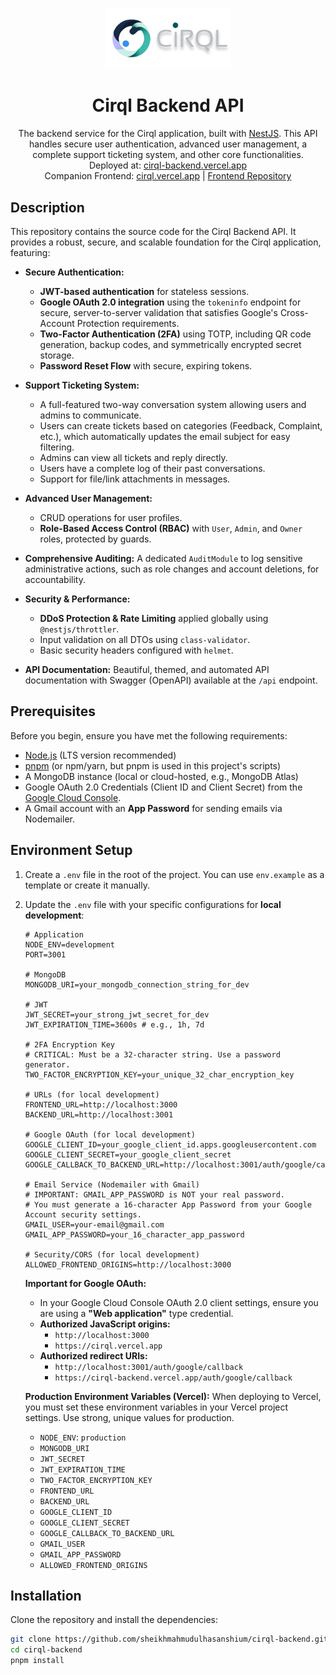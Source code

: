 <p align="center">
  <a href="https://cirql.vercel.app/" target="_blank">
    <img src="https://raw.githubusercontent.com/sheikhmahmudulhasanshium/cirql-backend/main/public/logo-full.svg" width="200" alt="Cirql Logo" />
  </a>
</p>

<h1 align="center">Cirql Backend API</h1>

<p align="center">
  The backend service for the Cirql application, built with <a href="http://nestjs.com/" target="_blank">NestJS</a>.
  This API handles secure user authentication, advanced user management, a complete support ticketing system, and other core functionalities.
  <br />
  Deployed at: <a href="https://cirql-backend.vercel.app/" target="_blank">cirql-backend.vercel.app</a>
  <br />
  Companion Frontend: <a href="https://cirql.vercel.app/" target="_blank">cirql.vercel.app</a> | <a href="https://github.com/sheikhmahmudulhasanshium/cirql-frontend/" target="_blank">Frontend Repository</a>
</p>

## Description

This repository contains the source code for the Cirql Backend API. It provides a robust, secure, and scalable foundation for the Cirql application, featuring:

*   **Secure Authentication:**
    *   **JWT-based authentication** for stateless sessions.
    *   **Google OAuth 2.0 integration** using the `tokeninfo` endpoint for secure, server-to-server validation that satisfies Google's Cross-Account Protection requirements.
    *   **Two-Factor Authentication (2FA)** using TOTP, including QR code generation, backup codes, and symmetrically encrypted secret storage.
    *   **Password Reset Flow** with secure, expiring tokens.

*   **Support Ticketing System:**
    *   A full-featured two-way conversation system allowing users and admins to communicate.
    *   Users can create tickets based on categories (Feedback, Complaint, etc.), which automatically updates the email subject for easy filtering.
    *   Admins can view all tickets and reply directly.
    *   Users have a complete log of their past conversations.
    *   Support for file/link attachments in messages.

*   **Advanced User Management:**
    *   CRUD operations for user profiles.
    *   **Role-Based Access Control (RBAC)** with `User`, `Admin`, and `Owner` roles, protected by guards.

*   **Comprehensive Auditing:** A dedicated `AuditModule` to log sensitive administrative actions, such as role changes and account deletions, for accountability.

*   **Security & Performance:**
    *   **DDoS Protection & Rate Limiting** applied globally using `@nestjs/throttler`.
    *   Input validation on all DTOs using `class-validator`.
    *   Basic security headers configured with `helmet`.

*   **API Documentation:** Beautiful, themed, and automated API documentation with Swagger (OpenAPI) available at the `/api` endpoint.

## Prerequisites

Before you begin, ensure you have met the following requirements:

*   [Node.js](https://nodejs.org/) (LTS version recommended)
*   [pnpm](https://pnpm.io/) (or npm/yarn, but pnpm is used in this project's scripts)
*   A MongoDB instance (local or cloud-hosted, e.g., MongoDB Atlas)
*   Google OAuth 2.0 Credentials (Client ID and Client Secret) from the [Google Cloud Console](https://console.cloud.google.com/).
*   A Gmail account with an **App Password** for sending emails via Nodemailer.

## Environment Setup

1.  Create a `.env` file in the root of the project. You can use `env.example` as a template or create it manually.

2.  Update the `.env` file with your specific configurations for **local development**:

    ```env
    # Application
    NODE_ENV=development
    PORT=3001

    # MongoDB
    MONGODB_URI=your_mongodb_connection_string_for_dev

    # JWT
    JWT_SECRET=your_strong_jwt_secret_for_dev
    JWT_EXPIRATION_TIME=3600s # e.g., 1h, 7d

    # 2FA Encryption Key
    # CRITICAL: Must be a 32-character string. Use a password generator.
    TWO_FACTOR_ENCRYPTION_KEY=your_unique_32_char_encryption_key

    # URLs (for local development)
    FRONTEND_URL=http://localhost:3000
    BACKEND_URL=http://localhost:3001

    # Google OAuth (for local development)
    GOOGLE_CLIENT_ID=your_google_client_id.apps.googleusercontent.com
    GOOGLE_CLIENT_SECRET=your_google_client_secret
    GOOGLE_CALLBACK_TO_BACKEND_URL=http://localhost:3001/auth/google/callback

    # Email Service (Nodemailer with Gmail)
    # IMPORTANT: GMAIL_APP_PASSWORD is NOT your real password.
    # You must generate a 16-character App Password from your Google Account security settings.
    GMAIL_USER=your-email@gmail.com
    GMAIL_APP_PASSWORD=your_16_character_app_password

    # Security/CORS (for local development)
    ALLOWED_FRONTEND_ORIGINS=http://localhost:3000
    ```

    **Important for Google OAuth:**
    *   In your Google Cloud Console OAuth 2.0 client settings, ensure you are using a **"Web application"** type credential.
    *   **Authorized JavaScript origins:**
        *   `http://localhost:3000`
        *   `https://cirql.vercel.app`
    *   **Authorized redirect URIs:**
        *   `http://localhost:3001/auth/google/callback`
        *   `https://cirql-backend.vercel.app/auth/google/callback`

    **Production Environment Variables (Vercel):**
    When deploying to Vercel, you must set these environment variables in your Vercel project settings. Use strong, unique values for production.
    *   `NODE_ENV`: `production`
    *   `MONGODB_URI`
    *   `JWT_SECRET`
    *   `JWT_EXPIRATION_TIME`
    *   `TWO_FACTOR_ENCRYPTION_KEY`
    *   `FRONTEND_URL`
    *   `BACKEND_URL`
    *   `GOOGLE_CLIENT_ID`
    *   `GOOGLE_CLIENT_SECRET`
    *   `GOOGLE_CALLBACK_TO_BACKEND_URL`
    *   `GMAIL_USER`
    *   `GMAIL_APP_PASSWORD`
    *   `ALLOWED_FRONTEND_ORIGINS`

## Installation

Clone the repository and install the dependencies:

```bash
git clone https://github.com/sheikhmahmudulhasanshium/cirql-backend.git
cd cirql-backend
pnpm install
